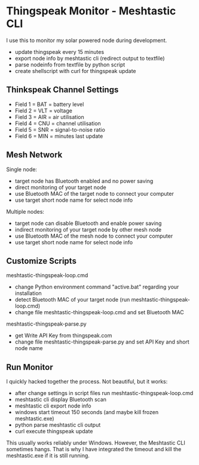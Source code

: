 # Thingspeak Monitor - Meshtastic CLI

I use this to monitor my solar powered node during development.

* update thingspeak every 15 minutes
* export node info by meshtastic cli (redirect output to textfile)
* parse nodeinfo from textfile by python script
* create shellscript with curl for thingspeak update

## Thinkspeak Channel Settings

* Field 1 = BAT = battery level
* Field 2 = VLT = voltage
* Field 3 = AIR = air utilisation
* Field 4 = CNU = channel utilisation
* Field 5 = SNR = signal-to-noise ratio
* Field 6 = MIN = minutes last update

## Mesh Network

Single node:

* target node has Bluetooth enabled and no power saving
* direct monitoring of your target node
* use Bluetooth MAC of the target node to connect your computer
* use target short node name for select node info 

Multiple nodes:

* target node can disable Bluetooth and enable power saving
* indirect monitoring of your target node by other mesh node
* use Bluetooth MAC of the mesh node to connect your computer
* use target short node name for select node info 

## Customize Scripts

meshtastic-thingspeak-loop.cmd

* change Python environment command "active.bat" regarding your installation
* detect Bluetooth MAC of your target node (run meshtastic-thingspeak-loop.cmd)
* change file meshtastic-thingspeak-loop.cmd and set Bluetooth MAC

meshtastic-thingspeak-parse.py

* get Write API Key from thingspeak.com
* change file meshtastic-thingspeak-parse.py and set API Key and short node name

## Run Monitor

I quickly hacked together the process. Not beautiful, but it works:

* after change settings in script files run meshtastic-thingspeak-loop.cmd
* meshtastic cli display Bluetooth scan
* meshtastic cli export node info
* windows start timeout 150 seconds (and maybe kill frozen meshtastic.exe)
* python parse meshtastic cli output
* curl execute thingspeak update

This usually works reliably under Windows. However, the Meshtastic CLI sometimes hangs. That is why I have integrated the timeout and kill the meshtastic.exe if it is still running.
